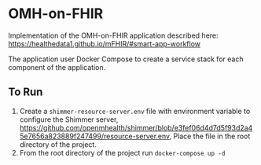 OMH-on-FHIR
=
Implementation of the OMH-on-FHIR application described here: https://healthedata1.github.io/mFHIR/#smart-app-workflow

The application user Docker Compose to create a service stack for each component of the application.

To Run
-
1) Create a `shimmer-resource-server.env` file with environment variable to configure the Shimmer server, https://github.com/openmhealth/shimmer/blob/e3fef06d4d7d5f93d2a45e7656a823889f247499/resource-server.env, Place the file in the root directory of the project.
2) From the root directory of the project run `docker-compose up -d`